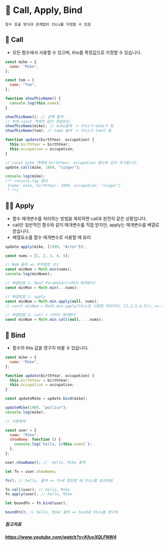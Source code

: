 # 🎫 Call, Apply, Bind

```
함수 호출 방식과 관계없이 this를 지정할 수 있음
```

## 👩 Call

- 모든 함수에서 사용할 수 있으며, this를 특정값으로 지정할 수 있습니다.

```javascript
const mike = {
  name: "Mike",
};

const tom = {
  name: "Tom",
};

function showThisName() {
  console.log(this.name);
}

showThisName(); // 공백 출력
// 위에 const 객체의 값이 전달된다.
showThisName(mike); // mike출력 -> this가 mike가 됨
showThisName(tom); // tome 출력 -> this가 tom이 됨

function update(birthYear, occupation) {
  this.birthYear = birthYear;
  this.occupation = occupation;
}

// const mike 객체에 birthYear, occupation 필드와 값이 추가됩니다.
update.call(mike, 1999, "singer");

console.log(mike);
/** console.log 결과
 {name: mike, birthYear: 1999, occupation: "singer"} 
 * **/
```

## 👱‍♀️ Apply

- 함수 매개변수를 처리하는 방법을 제외하면 call과 완전히 같은 상황입니다.
- call은 일반적인 함수와 같이 매개변수를 직접 받지만, apply는 매개변수를 배열로 받습니다.
- 배열요소롤 함수 매개변수로 사용할 때 유리

```javascript
update.apply(mike, [1999, "Actor"]);

const nums = [1, 2, 3, 4, 5];

// NaN 출력 => 부적절한 코드
const minNum = Math.min(nums);
console.log(minNums);

// 해결방법 1. Rest Parameter(나머지 매개변수)
const minMun = Math.min(...nums);

// 해결방법 2. apply
const minNum = Math.min.apply(null, nums);
// const minNum = Math.min.apply(this로 사용할 파라미터, [1,2,3,4,5]); => Math.min은 tom, mike 처럼 this로 사용할 매개변수가 없으므로 null 값을 넣어준다.

// 해결방법 3. call + 나머지 매개변수
const minNum = Math.min.call(null, ...nums);
```

## 💂 Bind

- 함수의 this 값을 영구히 바꿀 수 있습니다.

```javascript
const mike = {
  name: "Mike",
};

function update(birthYear, occupation) {
  this.birthYear = birthYear;
  this.occupation = occupation;
}

const updateMike = update.bind(mike);

updateMike(1980, "pollice");
console.log(mike);

// 사용예제

const user = {
  name: "Mike",
  showName: function () {
    console.log(`hello, ${this.name}`);
  },
};

user.showName(); //  hello, Mike 출력

let fn = user.showName;

fn(); // hello, 출력 => fn에 할당할 때 this를 잃어버림

fn.call(user); // hello, Mike
fn.apply(user); // hello, Mike

let boundFn = fn.bind(user);

boundFn(); // hello, Mike 출력 => bind로 this를 영구히
```

##### 참고자료

##### https://www.youtube.com/watch?v=KfuyXQLFNW4

